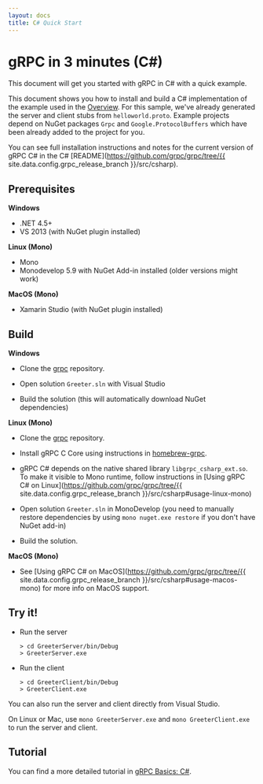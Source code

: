 ```yaml
---
layout: docs
title: C# Quick Start
---
```


<h1 class="page-header">gRPC in 3 minutes (C#)</h1>
<p class="lead">This document will get you started with gRPC in C# with a quick example.</p>


This document shows you how to install and build a C# implementation of the example used in the [Overview](/docs/index.shtml). For this sample, we've already generated the server and client stubs from `helloworld.proto`. Example projects depend on NuGet packages `Grpc` and `Google.ProtocolBuffers` which have been already added to the project for you.

You can see full installation instructions and notes for the current version of gRPC C# in the C# [README](https://github.com/grpc/grpc/tree/{{ site.data.config.grpc_release_branch }}/src/csharp).

Prerequisites
-------------

**Windows**

- .NET 4.5+
- VS 2013 (with NuGet plugin installed)

**Linux (Mono)**

- Mono
- Monodevelop 5.9 with NuGet Add-in installed (older versions might work)

**MacOS (Mono)**

- Xamarin Studio (with NuGet plugin installed)

Build
-------

**Windows**

- Clone the [grpc](https://github.com/grpc/grpc) repository.

- Open solution `Greeter.sln` with Visual Studio

- Build the solution (this will automatically download NuGet dependencies)

**Linux (Mono)**

- Clone the [grpc](https://github.com/grpc/grpc) repository.

- Install gRPC C Core using instructions in [homebrew-grpc](https://github.com/grpc/homebrew-grpc).

- gRPC C# depends on the native shared library `libgrpc_csharp_ext.so`. To make it visible
  to Mono runtime, follow instructions in [Using gRPC C# on Linux](https://github.com/grpc/grpc/tree/{{ site.data.config.grpc_release_branch }}/src/csharp#usage-linux-mono)

- Open solution `Greeter.sln` in MonoDevelop (you need to manually restore dependencies by using `mono nuget.exe restore` if you don't have NuGet add-in)

- Build the solution.

**MacOS (Mono)**

- See [Using gRPC C# on MacOS](https://github.com/grpc/grpc/tree/{{ site.data.config.grpc_release_branch }}/src/csharp#usage-macos-mono) for more info
  on MacOS support.

Try it!
-------

- Run the server

  ```
  > cd GreeterServer/bin/Debug
  > GreeterServer.exe
  ```

- Run the client

  ```
  > cd GreeterClient/bin/Debug
  > GreeterClient.exe
  ```

You can also run the server and client directly from Visual Studio.

On Linux or Mac, use `mono GreeterServer.exe` and `mono GreeterClient.exe` to run the server and client.

Tutorial
--------

You can find a more detailed tutorial in [gRPC Basics: C#](/docs/tutorials/basic/csharp.html).
